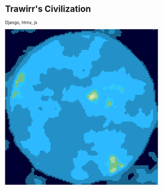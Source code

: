 # Trawirr's Civilization
Django, htmx, js

<p align="center">
  <img src="https://github.com/Trawirr/TrawirrsCivilization/blob/main/static/images/map_geo.png" alt="map" width="512" height="512" style="image-rendering: pixelated;">
</p>
